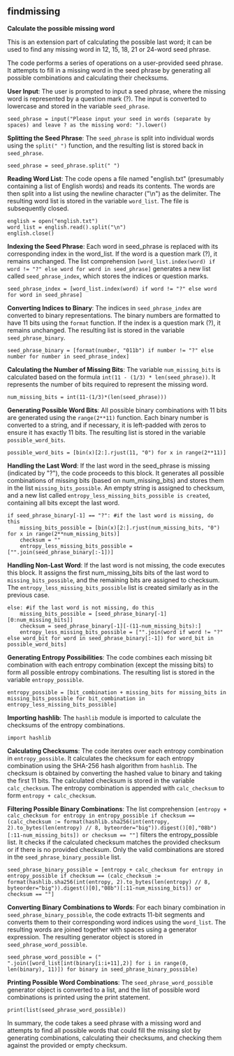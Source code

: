 ## findmissing
**Calculate the possible missing word**

This is an extension part of calculating the possible last word; it can be used to find any missing word in 12, 15, 18, 21 or 24-word seed phrase.

The code performs a series of operations on a user-provided seed phrase. It attempts to fill in a missing word in the seed phrase by generating all possible combinations and calculating their checksums.

**User Input**: The user is prompted to input a seed phrase, where the missing word is represented by a question mark (?). The input is converted to lowercase and stored in the variable `seed_phrase`.
```
seed_phrase = input("Please input your seed in words (separate by spaces) and leave ? as the missing word: ").lower()
```

**Splitting the Seed Phrase**: The `seed_phrase` is split into individual words using the `split(" ")` function, and the resulting list is stored back in `seed_phrase`.
```
seed_phrase = seed_phrase.split(" ")
```

**Reading Word List**: The code opens a file named "english.txt" (presumably containing a list of English words) and reads its contents. The words are then split into a list using the newline character ("\n") as the delimiter. The resulting word list is stored in the variable `word_list`. The file is subsequently closed.
```
english = open("english.txt")
word_list = english.read().split("\n")
english.close()
```

**Indexing the Seed Phrase**: Each word in seed_phrase is replaced with its corresponding index in the word_list. If the word is a question mark (?), it remains unchanged. The list comprehension `[word_list.index(word) if word != "?" else word for word in seed_phrase]` generates a new list called `seed_phrase_index`, which stores the indices or question marks.
```
seed_phrase_index = [word_list.index(word) if word != "?" else word for word in seed_phrase]
```

**Converting Indices to Binary**: The indices in `seed_phrase_index` are converted to binary representations. The binary numbers are formatted to have 11 bits using the `format` function. If the index is a question mark (?), it remains unchanged. The resulting list is stored in the variable `seed_phrase_binary`.
```
seed_phrase_binary = [format(number, "011b") if number != "?" else number for number in seed_phrase_index]
```

**Calculating the Number of Missing Bits**: The variable `num_missing_bits` is calculated based on the formula `int(11 - (1/3) * len(seed_phrase))`. It represents the number of bits required to represent the missing word.
```
num_missing_bits = int(11-(1/3)*(len(seed_phrase)))
```

**Generating Possible Word Bits**: All possible binary combinations with 11 bits are generated using the `range(2**11)` function. Each binary number is converted to a string, and if necessary, it is left-padded with zeros to ensure it has exactly 11 bits. The resulting list is stored in the variable `possible_word_bits`.
```
possible_word_bits = [bin(x)[2:].rjust(11, "0") for x in range(2**11)]
```

**Handling the Last Word**: If the last word in the seed_phrase is missing (indicated by "?"), the code proceeds to this block. It generates all possible combinations of missing bits (based on num_missing_bits) and stores them in the list `missing_bits_possible`. An empty string is assigned to checksum, and a new list called `entropy_less_missing_bits_possible is created`, containing all bits except the last word.
```
if seed_phrase_binary[-1] == "?": #if the last word is missing, do this
    missing_bits_possible = [bin(x)[2:].rjust(num_missing_bits, "0") for x in range(2**num_missing_bits)]
    checksum = ""
    entropy_less_missing_bits_possible =  ["".join(seed_phrase_binary[:-1])]
```

**Handling Non-Last Word**: If the last word is not missing, the code executes this block. It assigns the first num_missing_bits bits of the last word to `missing_bits_possible`, and the remaining bits are assigned to checksum. The `entropy_less_missing_bits_possible` list is created similarly as in the previous case.
```
else: #if the last word is not missing, do this
    missing_bits_possible = [seed_phrase_binary[-1][0:num_missing_bits]]
    checksum = seed_phrase_binary[-1][-(11-num_missing_bits):]
    entropy_less_missing_bits_possible = ["".join(word if word != "?" else word_bit for word in seed_phrase_binary[:-1]) for word_bit in possible_word_bits]
```

**Generating Entropy Possibilities**: The code combines each missing bit combination with each entropy combination (except the missing bits) to form all possible entropy combinations. The resulting list is stored in the variable `entropy_possible`.
```
entropy_possible = [bit_combination + missing_bits for missing_bits in missing_bits_possible for bit_combination in entropy_less_missing_bits_possible]
```

**Importing hashlib**: The `hashlib` module is imported to calculate the checksums of the entropy combinations.
```
import hashlib
```

**Calculating Checksums**: The code iterates over each entropy combination in `entropy_possible`. It calculates the checksum for each entropy combination using the SHA-256 hash algorithm from `hashlib`. The checksum is obtained by converting the hashed value to binary and taking the first 11 bits. The calculated checksum is stored in the variable `calc_checksum`. The entropy combination is appended with `calc_checksum` to form `entropy + calc_checksum`.

**Filtering Possible Binary Combinations**: The list comprehension `[entropy + calc_checksum for entropy in entropy_possible if checksum == (calc_checksum := format(hashlib.sha256(int(entropy, 2).to_bytes(len(entropy) // 8, byteorder="big")).digest()[0],"08b")[:11-num_missing_bits]) or checksum == ""]` filters the entropy_possible list. It checks if the calculated checksum matches the provided checksum or if there is no provided checksum. Only the valid combinations are stored in the `seed_phrase_binary_possible` list.
```
seed_phrase_binary_possible = [entropy + calc_checksum for entropy in entropy_possible if checksum == (calc_checksum := format(hashlib.sha256(int(entropy, 2).to_bytes(len(entropy) // 8, byteorder="big")).digest()[0],"08b")[:11-num_missing_bits]) or checksum == ""]
```

**Converting Binary Combinations to Words**: For each binary combination in `seed_phrase_binary_possible`, the code extracts 11-bit segments and converts them to their corresponding word indices using the `word_list`. The resulting words are joined together with spaces using a generator expression. The resulting generator object is stored in `seed_phrase_word_possible`.
```
seed_phrase_word_possible = (" ".join([word_list[int(binary[i:i+11],2)] for i in range(0, len(binary), 11)]) for binary in seed_phrase_binary_possible)
````

**Printing Possible Word Combinations**: The `seed_phrase_word_possibl`e generator object is converted to a list, and the list of possible word combinations is printed using the print statement.
```
print(list(seed_phrase_word_possible))
```

In summary, the code takes a seed phrase with a missing word and attempts to find all possible words that could fill the missing slot by generating combinations, calculating their checksums, and checking them against the provided or empty checksum.

